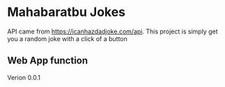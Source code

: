 # Mahabaratbu Jokes

API came from https://icanhazdadjoke.com/api. This project is simply get you a random joke with a click of a button

## Web App function

Verion 0.0.1
